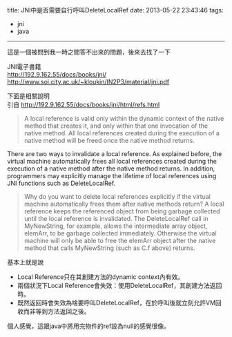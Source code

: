 title: JNI中是否需要自行呼叫DeleteLocalRef
date: 2013-05-22 23:43:46
tags:
- jni
- java
---

這是一個被問到我一時之間答不出來的問題，後來去找了一下

JNI電子書籍  
http://192.9.162.55/docs/books/jni/  
http://www.soi.city.ac.uk/~kloukin/IN2P3/material/jni.pdf  

下面是相關說明  
引自 http://192.9.162.55/docs/books/jni/html/refs.html

> A local reference is valid only within the dynamic context of the native method that creates it, and only within that one invocation of the native method. All local references created during the execution of a native method will be freed once the native method returns.  
> 
There are two ways to invalidate a local reference. As explained before, the virtual machine automatically frees all local references created during the execution of a native method after the native method returns. In addition, programmers may explicitly manage the lifetime of local references using JNI functions such as DeleteLocalRef.  

> Why do you want to delete local references explicitly if the virtual machine automatically frees them after native methods return? A local reference keeps the referenced object from being garbage collected until the local reference is invalidated. The DeleteLocalRef call in MyNewString, for example, allows the intermediate array object, elemArr, to be garbage collected immediately. Otherwise the virtual machine will only be able to free the elemArr object after the native method that calls MyNewString (such as C.f above) returns.  

基本上就是說

* Local Reference只在其創建方法的dynamic context內有效。
* 兩個狀況下Local Reference會失效：使用DeleteLocalRef，其創建方法返回時。
* 既然返回時會失效為啥要呼叫DeleteLocalRef，在於呼叫後就立刻允許VM回收而非等到方法返回之後。

個人感覺，這跟java中將用完物件的ref設為null的感覺很像。